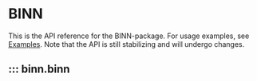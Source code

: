 # BINN

This is the API reference for the BINN-package. For usage examples, see [Examples](../binn_example). Note that the API is still stabilizing and will undergo changes.

## ::: binn.binn
